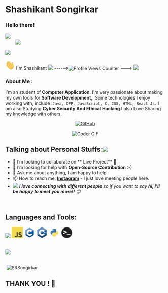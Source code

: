 # Shashikant Songirkar
### Hello there!
![](https://raw.githubusercontent.com/Schweinepriester/Schweinepriester/master/MeagerHardtofindAlbertosaurus-size_restricted.gif)  	
&nbsp;&nbsp;&nbsp;&nbsp;&nbsp;&nbsp;&nbsp;
<img src="https://raw.githubusercontent.com/google-research/google-research/master/ghum/figures/ghum_retarget_mocap.gif"/>


![](https://komarev.com/ghpvc/?username=SRSongirkar)




<img src="https://github.com/CrazyIndianDeveloper/CrazyIndianDeveloper/blob/main/wavehand.gif" width="30px">  I'm Shashikant <img src="https://media.giphy.com/media/WUlplcMpOCEmTGBtBW/giphy.gif" width="30"> ----==>![Profile Views Counter](https://komarev.com/ghpvc/?username=SRSongirkar&label=PROFILE+VIEWS&color=green) </pre>  ---> <img src="https://media.giphy.com/media/12oufCB0MyZ1Go/giphy.gif" width="50">

### About Me :

I'm an student of **Computer Application**. I'm very passionate about making my own tools for **Software Development,**. Some technologies I enjoy working with, include :`Java, CPP, JavaScript, C, CSS, HTML, React Js.` I am also Studying **Cyber Security And Ethical Hacking**.I also Love Sharing my knowledge with others.

<p align="center">
	<a href="https://github.com/SRSongirkar"><img src="https://img.shields.io/github/followers/SRSongirkar.svg?label=GitHub&style=social" alt="GitHub" height="20"></a>
</p>

<p  align="center"><img src="https://media.giphy.com/media/SWoSkN6DxTszqIKEqv/giphy.gif" alt="Coder GIF" width="500" height="400">
	
	



<br />

## **Talking about Personal Stuffs:**<img src="https://media.giphy.com/media/VgCDAzcKvsR6OM0uWg/giphy.gif" width="50">


- 👯 I’m looking to collaborate on ** Live Project** 🤝
- 🤔 I’m looking for help with **Open-Source Contribution** :-)
- 💬 Ask me about anything, I am happy to help.
- 📫 How to reach me: [**Instagram**](https://www.instagram.com/songirkarshashikant/?hl=en) - I just love meeting people here.
- <img src="https://media.giphy.com/media/LnQjpWaON8nhr21vNW/giphy.gif" width="60"> <em><b>I love connecting with different people</b> so if you want to say <b>hi, I'll be happy to meet you more!!</b> 😊</em>


<br/>


## **Languages and Tools:**  


<code><img height="35" src="https://upload.wikimedia.org/wikipedia/commons/thumb/1/10/CSS3_and_HTML5_logos_and_wordmarks.svg/791px-CSS3_and_HTML5_logos_and_wordmarks.svg.png"></code>
<code><img height="35" src="https://raw.githubusercontent.com/github/explore/80688e429a7d4ef2fca1e82350fe8e3517d3494d/topics/javascript/javascript.png"></code>
<code><img height="35" src="https://raw.githubusercontent.com/github/explore/80688e429a7d4ef2fca1e82350fe8e3517d3494d/topics/c/c.png"></code>
<code><img height="35" src="https://raw.githubusercontent.com/github/explore/80688e429a7d4ef2fca1e82350fe8e3517d3494d/topics/cpp/cpp.png"></code>
<code><img height="35" src="https://raw.githubusercontent.com/github/explore/80688e429a7d4ef2fca1e82350fe8e3517d3494d/topics/python/python.png"></code>
<code><img height="35" src="https://raw.githubusercontent.com/github/explore/80688e429a7d4ef2fca1e82350fe8e3517d3494d/topics/terminal/terminal.png"></code>

<br/>
 <img align="center" src="https://github-readme-stats.vercel.app/api/top-langs/?username=SRSongirkar&layout=compact&theme=material-palenight" />


<br/>

<p><br/>&nbsp;<img align="center"[states] src="https://github-readme-stats.vercel.app/api?username=SRSongirkar&show_icons=true&locale=en&show_owner=true" alt="SRSongirkar	" /></p>




## THANK YOU !  :sparkling_heart:  



<!--
**SRSongirkar/Shashikant Songirkar** is a ✨ _special_ ✨ repository because its `README.md` (this file) appears on your GitHub profile.
<!--
- 🔭 I’m currently working on ...
Here are some ideas to get you started:


- 🌱 I’m currently learning ...👋
- 👯 I’m looking to collaborate on ...
- 🤔 I’m looking for help with ...💻
- 💬 Ask me about ...👋🏾‍
- 📫 How to reach me: ...
- 😄 Pronouns: ...
- ⚡ Fun fact: ....
-->
